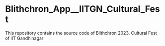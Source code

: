 # Blithchron_App__IITGN_Cultural_Fest
This repository contains the source code of Blithchron 2023, Cultural Fest of IIT Gandhinagar

